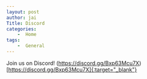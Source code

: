 ```yaml
---
layout: post
author: jai
Title: Discord
categories: 
    -  Home
tags:
    -  General
---
```


Join us on Discord! (https://discord.gg/Bxp63Mcu7X)[https://discord.gg/Bxp63Mcu7X]{:target="_blank"}

